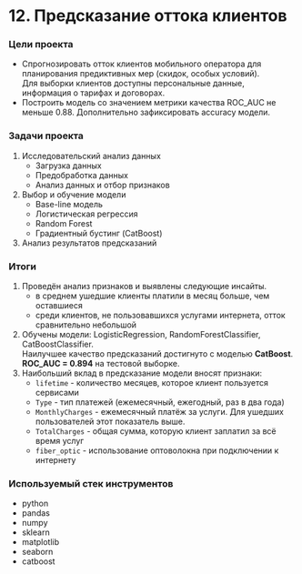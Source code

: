 # 12. Предсказание оттока клиентов

### Цели проекта  

- Спрогнозировать отток клиентов мобильного оператора для планирования предиктивных мер (скидок, особых условий).  
Для выборки клиентов доступны персональные данные, информация о тарифах и договорах.  
- Построить модель со значением метрики качества ROC_AUC не меньше 0.88. 
Дополнительно зафиксировать accuracy модели.  

### Задачи проекта  

1. Исследовательский анализ данных  
    - Загрузка данных  
    - Предобработка данных  
    - Анализ данных и отбор признаков  
2. Выбор и обучение модели  
    - Base-line модель  
    - Логистическая регрессия  
    - Random Forest  
    - Градиентный бустинг (CatBoost)  
3. Анализ результатов предсказаний  

### Итоги

1. Проведён анализ признаков и выявлены следующие инсайты.  
    - в среднем ушедшие клиенты платили в месяц больше, чем оставшиеся  
    - среди клиентов, не пользовавшихся услугами интернета, отток сравнительно небольшой  
2. Обучены модели: LogisticRegression, RandomForestClassifier, CatBoostClassifier.  
Наилучшее качество предсказаний достигнуто с моделью **CatBoost**. **ROC_AUC = 0.894** на тестовой выборке.  
3. Наибольший вклад в предсказание модели вносят признаки:  
    - `lifetime` - количество месяцев, которое клиент пользуется сервисами
    - `Type` - тип платежей (ежемесячный, ежегодный, раз в два года)
    - `MonthlyCharges` - ежемесячный платёж за услуги. Для ушедших пользователей этот показатель выше.
    - `TotalCharges` - общая сумма, которую клиент заплатил за всё время услуг
    - `fiber_optic` - использование оптоволокна при подключении к интернету

### Используемый стек инструментов

- python
- pandas
- numpy
- sklearn
- matplotlib
- seaborn
- catboost  
